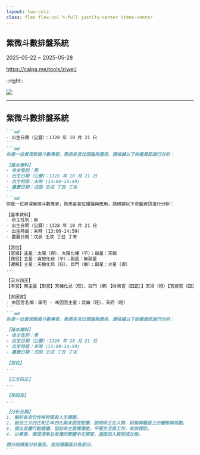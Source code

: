 ```yaml
---
layout: two-cols
class: flex flex-col h-full justify-center items-center
---
```


## 紫微斗數排盤系統

2025-05-22 ~ 2025-05-28

https://calpa.me/tools/ziwei/

::right::

<img src="https://assets.calpa.me/紫微斗數排盤系統.avif" class="w-full my-4 object-contain mx-auto" />

---

## 紫微斗數排盤系統

````md magic-move
```md
- 出生日期（公曆）：1328 年 10 月 21 日
```
```md
你是一位資深紫微斗數專家，熟悉各宮位理論與應用，請根據以下命盤資訊進行分析：

【基本資料】
- 命主性別：男
- 出生日期（公曆）：1328 年 10 月 21 日
- 出生時辰：未時 (13:00-14:59)
- 農曆日期：戊辰 壬戌 丁丑 丁未
```
```md
你是一位資深紫微斗數專家，熟悉各宮位理論與應用，請根據以下命盤資訊進行分析：

【基本資料】
- 命主性別：男
- 出生日期（公曆）：1328 年 10 月 21 日
- 出生時辰：未時 (13:00-14:59)
- 農曆日期：戊辰 壬戌 丁丑 丁未

【宮位】
【官祿】主星：太陽（得）、太陰化權（不）；副星：天鉞
【僕役】主星：貪狼化祿（平）；副星：無副星
【遷移】主星：天機化忌（旺）、巨門（廟）；副星：火星（得）
...

【三方四正】
【本宮】無主星【對宮】天機化忌（旺）、巨門（廟）【財帛宮（四正）】天梁（陷）【官祿宮（四正）】太陽（得）、太陰化權（不）

【來因宮】
- 來因宮名稱：田宅 - 來因宮主星：武曲（旺）、天府（旺）
```
```md
你是一位資深紫微斗數專家，熟悉各宮位理論與應用，請根據以下命盤資訊進行分析：

【基本資料】
- 命主性別：男
- 出生日期（公曆）：1328 年 10 月 21 日
- 出生時辰：未時 (13:00-14:59)
- 農曆日期：戊辰 壬戌 丁丑 丁未

【宮位】
...

【三方四正】
...

【來因宮】
...

【分析任務】
1. 解析各宮位性格特質與人生課題。
2. 結合三方四正和生年四化與來因宮配置，說明命主在人際、財務與職涯上的優勢與挑戰。
3. 提出具體行動建議，協助命主發揮潛能，平衡生活與工作，有效理財。
4. 以專業、條理清晰且易懂的繁體中文撰寫，適度加入案例或比喻。

請分段撰寫分析報告，並用標題區分各部分。
```
````